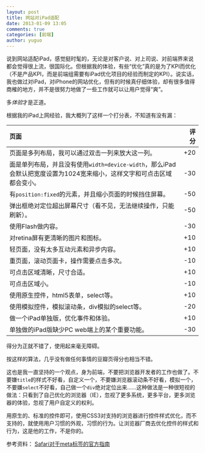 ```yaml
---
layout: post
title: 网站对iPad适配
date: 2013-01-09 13:05
comments: true
categories: [前端]
author: yuguo
---
```


说到网站适配iPad，感觉挺时髦的，无论是对客户说、对上司说、对前端界来说都会觉得很上流，很国际化。但根据我的体验，有些“优化”真的是为了KPI而优化（不是产品KPI，而是前端组需要有iPad优化项目的经验而制定的KPI）。说实话，我也做过对iPad，对iPhone的网站优化，但有的时候真仔细体验，却有很多值得商榷的地方，并不是很努力地做了一些工作就可以让用户觉得“爽”。

多*体验*才是正道。

根据我的iPad上网经验，我大概列了这样一个打分表，不知道有没有漏：

| 页面        | 评分 |
|:------------------|------------:|
| 页面是多列布局，我可以通过双击一列来放大这一列。              |        +20 |
| 面是单列布局，并且没有使用`width=device-width`，那么iPad会默认把宽度设置为1024宽来缩小，这样文字和可点击区域都会变小。            |      -30 |
| 有`position:fixed`的元素，并且缩小页面的时候挡住屏幕。              |        -50 |
| 弹出框绝对定位超出屏幕尺寸（看不见，无法继续操作，只能刷新）。 | -50 |
| 使用Flash做内容。                |          -30 |
| 对retina屏有更清晰的图片和图标。              |      +10 |
| 轻页面，没有太多互动元素和异步内容。           |     +10 |
| 重页面，滚动页面卡，操作需要点击多次。           |     -10 |
| 可点击区域清晰，尺寸合适。           |     +10 |
| 可点击区域小。           |     -10 |
| 使用原生控件，html5表单，select等。|+10|
| 使用模拟控件，模拟滚动条，div模拟的select等。           |     -20 |
| 做一个iPad单独版，优化事件和体验。           |     +10 |
| 单独做的iPad版缺少PC web端上的某个重要功能。           |     -30 |

得分为正就不错了，使用起来毫无障碍。

按这样的算法，几乎没有做任何事情的豆瓣页得分也相当不错。

这也是我一直坚持的一个观点，身为前端，不要把浏览器开发者的工作也做了。不要嫌`title`的样式不好看，自定义一个，不要嫌浏览器滚动条不好看，模拟一个，不要嫌`select`不好看，自己做一个`div`绝对定位出来……这种做法是一种很短视的做法：只看到了自己优化的浏览器（IE），忽视了更多系统，更多平台，更多浏览器的体验，忽视了用户自定义的权利。

用原生的、标准的控件即可，使用CSS3对支持的浏览器进行控件样式优化，而不支持的，就使用用户习惯的外观，习惯的行为。让浏览器厂商去优化控件的样式和行为，这是他的工作，不是你的。


参考资料：
[Safari对于meta标签的官方指南](http://developer.apple.com/library/safari/#documentation/appleapplications/reference/SafariHTMLRef/Articles/MetaTags.html)